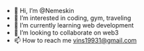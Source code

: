 - 👋 Hi, I’m @Nemeskin
- 👀 I’m interested in coding, gym, traveling
- 🌱 I’m currently learning web development
- 💞️ I’m looking to collaborate on web3
- 📫 How to reach me vins19931@gmail.com

<!---
Nemeskin/Nemeskin is a ✨ special ✨ repository because its `README.md` (this file) appears on your GitHub profile.
You can click the Preview link to take a look at your changes.
--->
